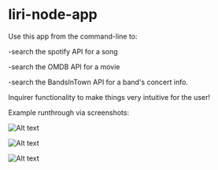 # liri-node-app


Use this app from the command-line to:



-search the spotify API for a song



-search the OMDB API for a movie




-search the BandsInTown API for a band's concert info.







Inquirer functionality to make things very intuitive for the user!





Example runthrough via screenshots:

![Alt text](../images/1.png?raw=true "Optional Title")


![Alt text](../images/2.png?raw=true "Optional Title")


![Alt text](../images/3.png?raw=true "Optional Title")


